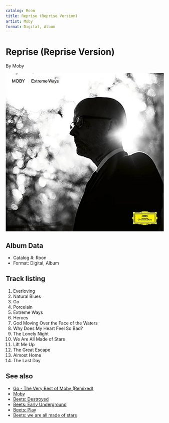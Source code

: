 ```yaml
---
catalog: Roon
title: Reprise (Reprise Version)
artist: Moby
format: Digital, Album
---
```


# Reprise (Reprise Version)

By Moby

![](../../assets/albumcovers/Moby-Reprise_Reprise_Version.png)

## Album Data

- Catalog #: Roon
- Format: Digital, Album


## Track listing


1. Everloving
2. Natural Blues
3. Go
4. Porcelain
5. Extreme Ways
6. Heroes
7. God Moving Over the Face of the Waters
8. Why Does My Heart Feel So Bad?
9. The Lonely Night
10. We Are All Made of Stars
11. Lift Me Up
12. The Great Escape
13. Almost Home
14. The Last Day


## See also

- [Go - The Very Best of Moby (Remixed)](Go_-_The_Very_Best_of_Moby_Remixed.md)
- [Moby](Moby.md)
- [Beets: Destroyed](../../Beets/Moby/Destroyed.md)
- [Beets: Early Underground](../../Beets/Moby/Early_Underground.md)
- [Beets: Play](../../Beets/Moby/Play.md)
- [Beets: we are all made of stars](../../Beets/Moby/we_are_all_made_of_stars.md)
